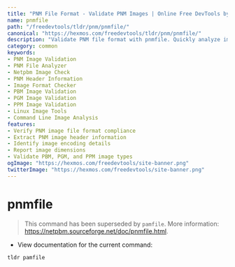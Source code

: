 ```yaml
---
title: "PNM File Format - Validate PNM Images | Online Free DevTools by Hexmos"
name: pnmfile
path: "/freedevtools/tldr/pnm/pnmfile/"
canonical: "https://hexmos.com/freedevtools/tldr/pnm/pnmfile/"
description: "Validate PNM file format with pnmfile. Quickly analyze image files, confirm encoding, and identify header information. Free online tool, no registration required."
category: common
keywords:
- PNM Image Validation
- PNM File Analyzer
- Netpbm Image Check
- PNM Header Information
- Image Format Checker
- PBM Image Validation
- PGM Image Validation
- PPM Image Validation
- Linux Image Tools
- Command Line Image Analysis
features:
- Verify PNM image file format compliance
- Extract PNM image header information
- Identify image encoding details
- Report image dimensions
- Validate PBM, PGM, and PPM image types
ogImage: "https://hexmos.com/freedevtools/site-banner.png"
twitterImage: "https://hexmos.com/freedevtools/site-banner.png"
---
```


# pnmfile

> This command has been superseded by `pamfile`.
> More information: <https://netpbm.sourceforge.net/doc/pnmfile.html>.

- View documentation for the current command:

`tldr pamfile`
